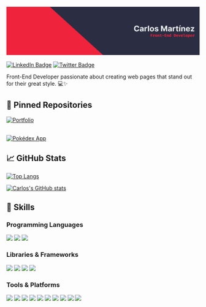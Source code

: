 [![Carlos's GitHub Banner](./Banner.png)](https://github.com/carlosmrtzor/)

[![LinkedIn Badge](https://img.shields.io/badge/LinkedIn-Profile-informational?style=for-the-badge&logo=linkedin&logoColor=ef233c&color=ef233c&labelColor=2b2d42)](https://www.linkedin.com/in/carlosmrtzo/)
[![Twitter Badge](https://img.shields.io/badge/Twitter-Profile-informational?style=for-the-badge&logo=twitter&logoColor=ef233c&color=ef233c&labelColor=2b2d42)](https://twitter.com/devilsncry3)

Front-End Developer passionate about creating web pages that stand out for their great style. 💻✨

## 📌 Pinned Repositories

[![Portfolio](https://github-readme-stats.vercel.app/api/pin/?username=carlosmrtzor&repo=portfolio&bg_color=2b2d42&title_color=ef233c&text_color=edf2f4&border_color=ef233c&icon_color=ef233c)](https://www.carlosmrtzo.com/) <br><br>

[![Pokédex App](https://github-readme-stats.vercel.app/api/pin/?username=carlosmrtzor&repo=pokedex-app&bg_color=2b2d42&title_color=ef233c&text_color=edf2f4&border_color=ef233c&icon_color=ef233c)](https://github.com/carlosmrtzor/pokedex-app)

## 📈 GitHub Stats

[![Top Langs](https://github-readme-stats.vercel.app/api/top-langs/?username=carlosmrtzor&layout=compact&bg_color=2b2d42&title_color=ef233c&text_color=edf2f4&icon_color=ef233c&border_color=ef233c)](https://github.com/carlosmrtzodev/)

[![Carlos's GitHub stats](https://github-readme-stats.vercel.app/api?username=carlosmrtzor&show_icons=true&bg_color=2b2d42&title_color=ef233c&text_color=edf2f4&icon_color=ef233c&border_color=ef233c)](https://github.com/carlosmrtzodev/)

## 💼 Skills

### Programming Languages

![](https://img.shields.io/badge/Skill-HTML-informational?style=for-the-badge&logo=html5&logoColor=ef233c&color=ef233c&labelColor=2b2d42)
![](https://img.shields.io/badge/Skill-CSS-informational?style=for-the-badge&logo=css3&logoColor=ef233c&color=ef233c&labelColor=2b2d42)
![](https://img.shields.io/badge/Skill-JavaScript-informational?style=for-the-badge&logo=javaScript&logoColor=ef233c&color=ef233c&labelColor=2b2d42)

### Libraries & Frameworks

![](https://img.shields.io/badge/Skill-React.js-informational?style=for-the-badge&logo=react&logoColor=ef233c&color=ef233c&labelColor=2b2d42)
![](https://img.shields.io/badge/Skill-Tailwind-informational?style=for-the-badge&logo=tailwind&logoColor=ef233c&color=ef233c&labelColor=2b2d42)
![](https://img.shields.io/badge/Skill-Sass-informational?style=for-the-badge&logo=sass&logoColor=ef233c&color=ef233c&labelColor=2b2d42)
![](https://img.shields.io/badge/Skill-Angular-informational?style=for-the-badge&logo=angular&logoColor=ef233c&color=ef233c&labelColor=2b2d42)

### Tools & Platforms

![](https://img.shields.io/badge/Skill-Git-informational?style=for-the-badge&logo=git&logoColor=ef233c&color=ef233c&labelColor=2b2d42)
![](https://img.shields.io/badge/Skill-Github-informational?style=for-the-badge&logo=github&logoColor=ef233c&color=ef233c&labelColor=2b2d42)
![](https://img.shields.io/badge/Skill-Gitlab-informational?style=for-the-badge&logo=gitlab&logoColor=ef233c&color=ef233c&labelColor=2b2d42)
![](https://img.shields.io/badge/Skill-Netlify-informational?style=for-the-badge&logo=netlify&logoColor=ef233c&color=ef233c&labelColor=2b2d42)
![](https://img.shields.io/badge/Skill-Vercel-informational?style=for-the-badge&logo=vercel&logoColor=ef233c&color=ef233c&labelColor=2b2d42)
![](https://img.shields.io/badge/Skill-WordPress-informational?style=for-the-badge&logo=wordpress&logoColor=ef233c&color=ef233c&labelColor=2b2d42)
![](https://img.shields.io/badge/Skill-Webpack-informational?style=for-the-badge&logo=webpack&logoColor=ef233c&color=ef233c&labelColor=2b2d42)
![](https://img.shields.io/badge/Skill-Vite-informational?style=for-the-badge&logo=vite&logoColor=ef233c&color=ef233c&labelColor=2b2d42)
![](https://img.shields.io/badge/Skill-Storybook-informational?style=for-the-badge&logo=storybook&logoColor=ef233c&color=ef233c&labelColor=2b2d42)
![](https://img.shields.io/badge/Skill-Figma-informational?style=for-the-badge&logo=figma&logoColor=ef233c&color=ef233c&labelColor=2b2d42)



